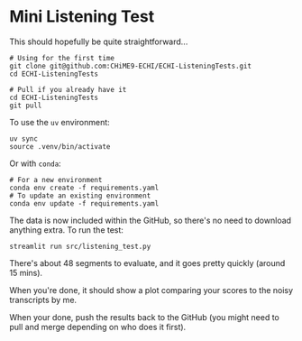 # Mini Listening Test

This should hopefully be quite straightforward...

```[bash]
# Using for the first time
git clone git@github.com:CHiME9-ECHI/ECHI-ListeningTests.git
cd ECHI-ListeningTests

# Pull if you already have it
cd ECHI-ListeningTests
git pull
```

To use the `uv` environment:

```[bash]
uv sync
source .venv/bin/activate
```

Or with `conda`:

```[bash]
# For a new environment
conda env create -f requirements.yaml
# To update an existing environment
conda env update -f requirements.yaml
```

The data is now included within the GitHub, so there's no need to download anything extra. To run the test:

```[bash]
streamlit run src/listening_test.py
```

There's about 48 segments to evaluate, and it goes pretty quickly (around 15 mins).

When you're done, it should show a plot comparing your scores to the noisy
transcripts by me.

When your done, push the results back to the GitHub (you might need to pull and
merge depending on who does it first).
